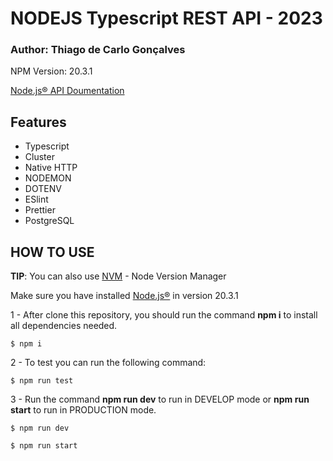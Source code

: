 # NODEJS Typescript REST API - 2023

### Author: Thiago de Carlo Gonçalves

NPM Version: 20.3.1

[Node.js® API Doumentation](https://nodejs.org/ "Node.js® API Doumentation")

## Features

- Typescript
- Cluster
- Native HTTP
- NODEMON
- DOTENV
- ESlint
- Prettier
- PostgreSQL

## HOW TO USE

**TIP**: You can also use [NVM](https://github.com/coreybutler/nvm-windows "NVM") - Node Version Manager

Make sure you have installed [Node.js®](https://nodejs.org/ "Node.js®") in version 20.3.1

1 - After clone this repository, you should run the command **npm i** to install all dependencies needed.

`$ npm i`

2 - To test you can run the following command:

`$ npm run test`

3 - Run the command **npm run dev** to run in DEVELOP mode or **npm run start** to run in PRODUCTION mode.

`$ npm run dev`

`$ npm run start`
